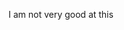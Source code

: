 I am not very good at this

<!---
Ghostspookzz/Ghostspookzz is a ✨ special ✨ repository because its `README.md` (this file) appears on your GitHub profile.
You can click the Preview link to take a look at your changes.
--->
